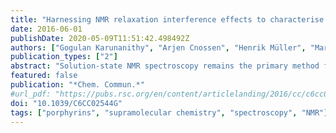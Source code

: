 ```yaml
---
title: "Harnessing NMR relaxation interference effects to characterise supramolecular assemblies"
date: 2016-06-01
publishDate: 2020-05-09T11:51:42.498492Z
authors: ["Gogulan Karunanithy", "Arjen Cnossen", "Henrik Müller", "Martin D. Peeks", "Nicholas H. Rees", "Timothy D. W. Claridge", "Harry L. Anderson", "Andrew J. Baldwin"]
publication_types: ["2"]
abstract: "Solution-state NMR spectroscopy remains the primary method for characterising synthetic supramolecular assemblies. Yet, in their NMR spectra, relaxation interference effects can significantly alter peak intensities hindering interpretation. Here, we present a simple experiment for synthetic chemists to analyse this effect, allowing interpretation of these distorted spectra and validation of spectral assignments. We apply this experiment to synthetic porphyrin oligomers with molecular weights approaching those of protein domains (10 kDa). Our experiment provides a simple means to gain additional structural and dynamical information that will become increasingly useful as chemists create larger molecular architectures."
featured: false
publication: "*Chem. Commun.*"
#url_pdf: "https://pubs.rsc.org/en/content/articlelanding/2016/cc/c6cc02544g"
doi: "10.1039/C6CC02544G"
tags: ["porphyrins", "supramolecular chemistry", "spectroscopy", "NMR"]
---
```


